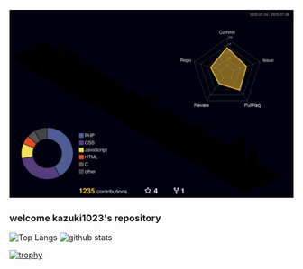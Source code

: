 ![](./profile-3d-contrib/profile-night-rainbow.svg)


### welcome kazuki1023's repository
<p align="left"> 
  <img alt="Top Langs" height="150px" src="https://github-readme-stats.vercel.app/api/top-langs/?username=kazuki1023&layout=compact&show_icons=true&theme=onedark" />
  <img alt="github stats" height="150px" src="https://github-readme-stats.vercel.app/api?username=kazuki1023&theme=onedark&show_icons=ture" />
</p>

[![trophy](https://github-profile-trophy.vercel.app/?username=kazuki1023&theme=onedark)](https://github.com/ryo-ma/github-profile-trophy)


<!--
**kazuki1023/kazuki1023** is a ✨ _special_ ✨ repository because its `README.md` (this file) appears on your GitHub profile.

Here are some ideas to get you started:

- 🔭 I’m currently working on ...
- 🌱 I’m currently learning ...
- 👯 I’m looking to collaborate on ...
- 🤔 I’m looking for help with ...
- 💬 Ask me about ...
- 📫 How to reach me: ...
- 😄 Pronouns: ...
- ⚡ Fun fact: ...
-->
